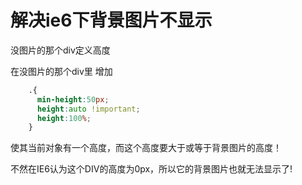 解决ie6下背景图片不显示
======================
没图片的那个div定义高度

在没图片的那个div里 增加

```css
    .{
      min-height:50px; 
      height:auto !important; 
      height:100%;
    }
```

使其当前对象有一个高度，而这个高度要大于或等于背景图片的高度！

不然在IE6认为这个DIV的高度为0px，所以它的背景图片也就无法显示了!